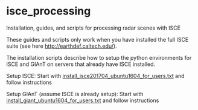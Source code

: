 # isce_processing
Installation, guides, and scripts for processing radar scenes with ISCE

These guides and scripts only work when you have installed the full ISCE suite (see here http://earthdef.caltech.edu/).

The installation scripts describe how to setup the python environments for ISCE and GIAnT on servers that already have ISCE installed.

Setup ISCE:
Start with [install_isce201704_ubuntu1604_for_users.txt](install_isce201704_ubuntu1604_for_users.txt) and follow instructions

Setup GIAnT (assume ISCE is already setup):
Start with [install_giant_ubuntu1604_for_users.txt](install_giant_ubuntu1604_for_users.txt) and follow instructions

